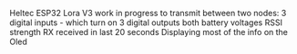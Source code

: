 Heltec ESP32 Lora V3 work in progress to transmit between two nodes:
3 digital inputs - which turn on 3 digital outputs
both battery voltages
RSSI strength
RX received in last 20 seconds
Displaying most of the info on the Oled
